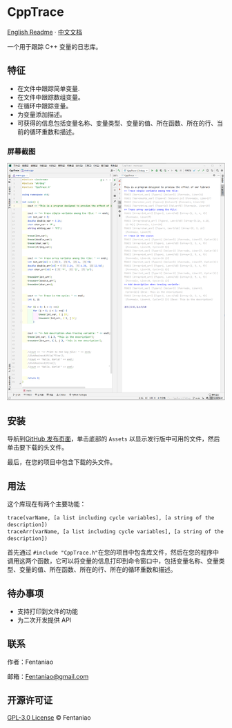 # CppTrace

[English Readme](https://github.com/Fentaniao/CppTrace/blob/main/README.md) · [中文文档](https://github.com/Fentaniao/CppTrace/blob/main/README_zh.md)

一个用于跟踪 C++ 变量的日志库。

## 特征

- 在文件中跟踪简单变量.
- 在文件中跟踪数组变量。
- 在循环中跟踪变量。
- 为变量添加描述。
- 可获得的信息包括变量名称、变量类型、变量的值、所在函数、所在的行、当前的循环重数和描述。

### 屏幕截图

![screenshoot](README.assets/screenshot.png)

## 安装

导航到[GitHub 发布页面](https://github.com/Fentaniao/CppTrace/releases)，单击底部的 `Assets` 以显示发行版中可用的文件，然后单击要下载的头文件。

最后，在您的项目中包含下载的头文件。

## 用法

这个库现在有两个主要功能：

```
trace(varName, [a list including cycle variables], [a string of the description])
traceArr(varName, [a list including cycle variables], [a string of the description])
```

首先通过 `#include "CppTrace.h"`在您的项目中包含库文件，然后在您的程序中调用这两个函数，它可以将变量的信息打印到命令窗口中，包括变量名称、变量类型、变量的值、所在函数、所在的行、所在的循环重数和描述。

## 待办事项

- 支持打印到文件的功能
- 为二次开发提供 API 

## 联系

作者：Fentaniao

邮箱：[Fentaniao@gmail.com](mailto:Fentaniao@gmail.com)

## 开源许可证

[GPL-3.0 License](https://github.com/Fentaniao/MATLABUtilities/blob/main/LICENSE) © Fentaniao
